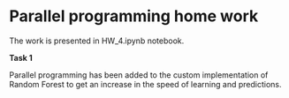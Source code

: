 # Parallel programming home work

The work is presented in HW_4.ipynb notebook.

**Task 1** 

Parallel programming has been added to the custom implementation of Random Forest to get an increase in the speed of learning and predictions.
